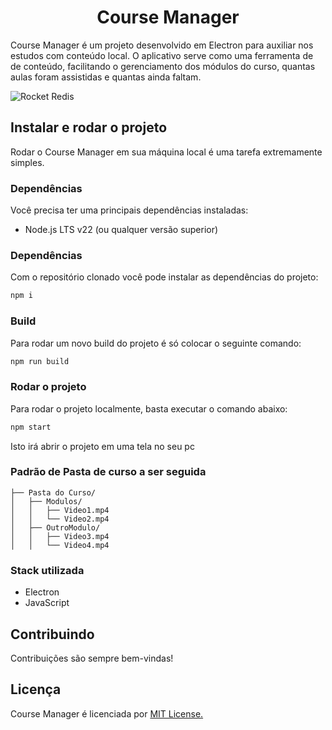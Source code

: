 <h1 align="center">
  Course Manager
</h1>

Course Manager é um projeto desenvolvido em Electron para auxiliar nos estudos com conteúdo local. O aplicativo serve como uma ferramenta de de conteúdo, facilitando o gerenciamento dos módulos do curso, quantas aulas foram assistidas e quantas ainda faltam.


![Rocket Redis](https://ik.imagekit.io/lt1yvcbdq/course-maneger.png?updatedAt=1738929647893)


## Instalar e rodar o projeto

Rodar o  Course Manager em sua máquina local é uma tarefa extremamente simples.

### Dependências

Você precisa ter uma principais dependências instaladas:

- Node.js LTS v22 (ou qualquer versão superior)

### Dependências

Com o repositório clonado você pode instalar as dependências do projeto:

```bash
npm i
```

### Build

Para rodar um novo build do projeto é só colocar o seguinte comando:

```bash
npm run build
```

### Rodar o projeto

Para rodar o projeto localmente, basta executar o comando abaixo:

```bash
npm start
```

Isto irá abrir o projeto em uma tela no seu pc

### Padrão de Pasta de curso a ser seguida 
```Estrutara de Pasta
├── Pasta do Curso/
│   ├── Modulos/
│   │   ├── Video1.mp4
│   │   └── Video2.mp4
│   ├── OutroModulo/
│   │   ├── Video3.mp4
│   │   └── Video4.mp4
```


### Stack utilizada
- Electron 
- JavaScript
  
## Contribuindo
Contribuições são sempre bem-vindas!

## Licença
 Course Manager é licenciada por [MIT License.](https://github.com/betolarbac/course-manager/blob/main/LICENSE)
